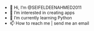 - 👋 Hi, I’m @SEIFELDEENAHMED2011
- 👀 I’m interested in creating apps
- 🌱 I’m currently learning Python
- 📫 How to reach me | send me an email

<!---
SEIFELDEENAHMED2011/SEIFELDEENAHMED2011 is a ✨ special ✨ repository because its `README.md` (this file) appears on your GitHub profile.
You can click the Preview link to take a look at your changes.
--->
